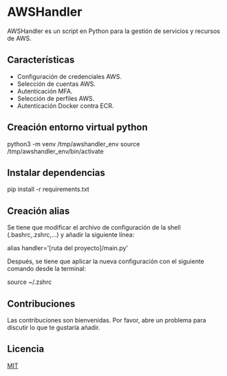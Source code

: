 # AWSHandler

AWSHandler es un script en Python para la gestión de servicios y recursos de AWS.

## Características

- Configuración de credenciales AWS.
- Selección de cuentas AWS.
- Autenticación MFA.
- Selección de perfiles AWS.
- Autenticación Docker contra ECR.

## Creación entorno virtual python

python3 -m venv /tmp/awshandler_env
source /tmp/awshandler_env/bin/activate

## Instalar dependencias

pip install -r requirements.txt

## Creación alias

Se tiene que modificar el archivo de configuración de la shell (.bashrc,.zshrc,...) y añadir la siguiente línea:

alias handler='[ruta del proyecto]/main.py'

Después, se tiene que aplicar la nueva configuración con el siguiente comando desde la terminal:

source  ~/.zshrc

## Contribuciones

Las contribuciones son bienvenidas. Por favor, abre un problema para discutir lo que te gustaría añadir.

## Licencia

[MIT](https://choosealicense.com/licenses/mit/)
